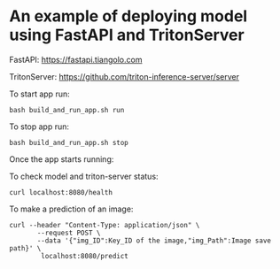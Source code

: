 # An example of deploying model using FastAPI and TritonServer

FastAPI: https://fastapi.tiangolo.com

TritonServer: https://github.com/triton-inference-server/server

To start app run:

    bash build_and_run_app.sh run

To stop app run:

    bash build_and_run_app.sh stop
    
Once the app starts running:

  To check model and triton-server status: 

    curl localhost:8080/health
  
  To make a prediction of an image:
  
    curl --header "Content-Type: application/json" \
           --request POST \
           --data '{"img_ID":Key_ID of the image,"img_Path":Image save path}' \
            localhost:8080/predict
